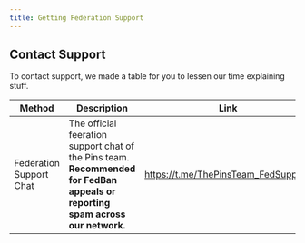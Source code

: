 ```yaml
---
title: Getting Federation Support
---
```


## Contact Support
To contact support, we made a table for you to lessen our time explaining stuff.

| Method | Description | Link |
| ----- | ----- | ----- |
| Federation Support Chat | The official feeration support chat of the Pins team. **Recommended for FedBan appeals or reporting spam across our network.** | <https://t.me/ThePinsTeam_FedSupport>.